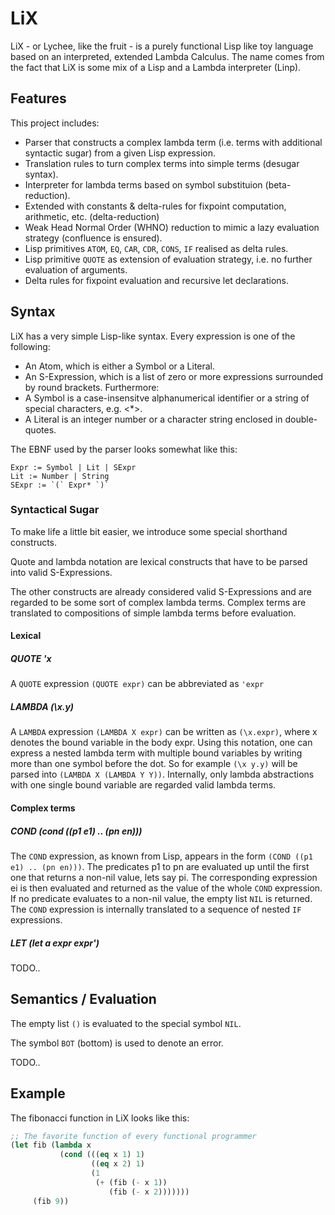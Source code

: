 # LiX

LiX - or Lychee, like the fruit - is a purely functional Lisp like toy language based on an interpreted, extended Lambda Calculus.
The name comes from the fact that LiX is some mix of a Lisp and a Lambda interpreter (Linp).

## Features
This project includes: 
* Parser that constructs a complex lambda term (i.e. terms with additional syntactic sugar) from a given Lisp expression.
* Translation rules to turn complex terms into simple terms (desugar syntax).
* Interpreter for lambda terms based on symbol substituion (beta-reduction).
* Extended with constants & delta-rules for fixpoint computation, arithmetic, etc. (delta-reduction)
* Weak Head Normal Order (WHNO) reduction to mimic a lazy evaluation strategy (confluence is ensured).
* Lisp primitives `ATOM`, `EQ`, `CAR`, `CDR`, `CONS`, `IF` realised as delta rules. 
* Lisp primitive `QUOTE` as extension of evaluation strategy, i.e. no further evaluation of arguments.
* Delta rules for fixpoint evaluation and recursive let declarations.


## Syntax
LiX has a very simple Lisp-like syntax. Every expression is one of the following:
- An Atom, which is either a Symbol or a Literal.
- An S-Expression, which is a list of zero or more expressions surrounded by round brackets.
Furthermore:
- A Symbol is a case-insensitve alphanumerical identifier or a string of special characters, e.g. <*>.
- A Literal is an integer number or a character string enclosed in double-quotes.

The EBNF used by the parser looks somewhat like this:
```
Expr := Symbol | Lit | SExpr
Lit := Number | String
SExpr := `(` Expr* `)`
```

### Syntactical Sugar
To make life a little bit easier, we introduce some special shorthand constructs.

Quote and lambda notation are lexical constructs that have to be parsed into valid S-Expressions. 

The other constructs are already considered valid S-Expressions and are regarded to be some sort of complex lambda terms.
Complex terms are translated to compositions of simple lambda terms before evaluation.

#### Lexical
##### QUOTE 'x
A `QUOTE` expression `(QUOTE expr)` can be abbreviated as `'expr`

##### LAMBDA (\x.y)
A `LAMBDA` expression `(LAMBDA X expr)` can be written as `(\x.expr)`, where x denotes the bound variable in the body expr.
Using this notation, one can express a nested lambda term with multiple bound variables by writing more than one symbol before the dot.
So for example `(\x y.y)` will be parsed into `(LAMBDA X (LAMBDA Y Y))`. 
Internally, only lambda abstractions with one single bound variable are regarded valid lambda terms.

#### Complex terms
##### COND (cond ((p1 e1) .. (pn en)))
The `COND` expression, as known from Lisp, appears in the form `(COND ((p1 e1) .. (pn en)))`. The predicates p1 to pn are evaluated up until the first one that returns a non-nil value, lets say pi. The corresponding expression ei is then evaluated and returned as the value of the whole `COND` expression. If no predicate evaluates to a non-nil value, the empty list `NIL` is returned. The `COND` expression is internally translated to a sequence of nested `IF` expressions.

##### LET (let a expr expr')

TODO..

## Semantics / Evaluation
The empty list `()` is evaluated to the special symbol `NIL`. 

The symbol `BOT` (bottom) is used to denote an error.

TODO..

## Example
The fibonacci function in LiX looks like this:
```lisp
;; The favorite function of every functional programmer
(let fib (lambda x
           (cond (((eq x 1) 1)
                  ((eq x 2) 1)
                  (1
                   (+ (fib (- x 1))
                      (fib (- x 2)))))))
     (fib 9))
```
